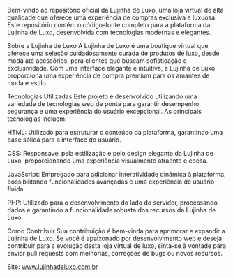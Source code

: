 Bem-vindo ao repositório oficial da Lujinha de Luxo, uma loja virtual de alta qualidade que oferece uma experiência de compras exclusiva e luxuosa. Este repositório contém o código-fonte completo para a plataforma da Lujinha de Luxo, desenvolvida com tecnologias modernas e elegantes.

Sobre a Lujinha de Luxo
A Lujinha de Luxo é uma boutique virtual que oferece uma seleção cuidadosamente curada de produtos de luxo, desde moda até acessórios, para clientes que buscam sofisticação e exclusividade. Com uma interface elegante e intuitiva, a Lujinha de Luxo proporciona uma experiência de compra premium para os amantes de moda e estilo.

Tecnologias Utilizadas
Este projeto é desenvolvido utilizando uma variedade de tecnologias web de ponta para garantir desempenho, segurança e uma experiência do usuário excepcional. As principais tecnologias incluem:

HTML: Utilizado para estruturar o conteúdo da plataforma, garantindo uma base sólida para a interface do usuário.

CSS: Responsável pela estilização e pelo design elegante da Lujinha de Luxo, proporcionando uma experiência visualmente atraente e coesa.

JavaScript: Empregado para adicionar interatividade dinâmica à plataforma, possibilitando funcionalidades avançadas e uma experiência de usuário fluida.

PHP: Utilizado para o desenvolvimento do lado do servidor, processando dados e garantindo a funcionalidade robusta dos recursos da Lujinha de Luxo.

Como Contribuir
Sua contribuição é bem-vinda para aprimorar e expandir a Lujinha de Luxo. Se você é apaixonado por desenvolvimento web e deseja contribuir para a evolução desta loja virtual de luxo, sinta-se à vontade para enviar pull requests com melhorias, correções de bugs ou novos recursos.

Site: www.lujinhadeluxo.com.br
